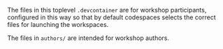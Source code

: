The files in this toplevel `.devcontainer` are for workshop participants,
configured in this way so that by default codespaces selects the correct files
for launching the workspaces. 

The files in `authors/` are intended for workshop authors. 
